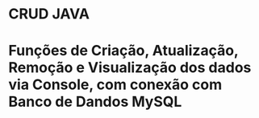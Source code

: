 # CRUD JAVA <h1>

# Funções de Criação, Atualização, Remoção e Visualização dos dados via Console, com conexão com Banco de Dandos MySQL
